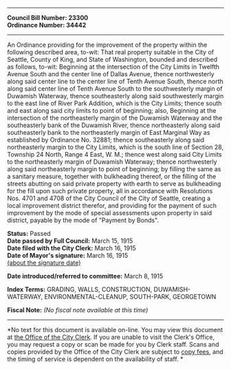 * * * * *  
  
**Council Bill Number: [](#h0)[](#h2)23300**   
**Ordinance Number: 34442**  
  
* * * * *  
  
An Ordinance providing for the improvement of the property within the following described area, to-wit: That real property suitable in the City of Seattle, County of King, and State of Washington, bounded and described as follows, to-wit: Beginning at the intersection of the City Limits in Twelfth Avenue South and the center line of Dallas Avenue, thence northwesterly along said center line to the center line of Tenth Avenue South, thence north along said center line of Tenth Avenue South to the southwesterly margin of Duwamish Waterway, thence southeasterly along said southwesterly margin to the east line of River Park Addition, which is the City Limits; thence south and east along said city limits to point of beginning; also, Beginning at the intersection of the northeasterly margin of the Duwamish Waterway and the southeasterly bank of the Duwamish River, thence northeasterly along said southeasterly bank to the northeasterly margin of East Marginal Way as established by Ordinance No. 32881; thence southeasterly along said northeasterly margin to the City Limits, which is the south line of Section 28, Township 24 North, Range 4 East, W. M.; thence west along said City Limits to the northeasterly margin of Duwamish Waterway; thence northwesterly along said northeasterly margin to point of beginning; by filling the same as a sanitary measure, together with bulkheading thereof, or the filling of the streets abutting on said private property with earth to serve as bulkheading for the fill upon such private property, all in accordance with Resolutions Nos. 4701 and 4708 of the City Council of the City of Seattle, creating a local improvement district therefor, and providing for the payment of such improvement by the mode of special assessments upon property in said district, payable by the mode of "Payment by Bonds".  
  
**Status:** Passed   
**Date passed by Full Council:** March 15, 1915   
**Date filed with the City Clerk:** March 16, 1915   
**Date of Mayor's signature:** March 16, 1915   
[(about the signature date)](/~public/approvaldate.htm)   
  
  
**Date introduced/referred to committee:** March 8, 1915   
  
**Index Terms:** GRADING, WALLS, CONSTRUCTION, DUWAMISH-WATERWAY, ENVIRONMENTAL-CLEANUP, SOUTH-PARK, GEORGETOWN  
  
**Fiscal Note:** *(No fiscal note available at this time)*  
  
* * * * *  
  
*No text for this document is available on-line. You may view this document at [the Office of the City Clerk](http://www.seattle.gov/leg/clerk/contactUs.htm). If you are unable to visit the Clerk's Office, you may request a copy or scan be made for you by Clerk staff. Scans and copies provided by the Office of the City Clerk are subject to [copy fees](http://clerk.seattle.gov/~public/clerkfees.htm), and the timing of service is dependent on the availability of staff. *  
  
  
